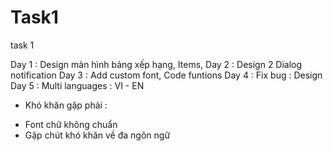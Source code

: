 # Task1
task 1

Day 1 : Design màn hình bảng xếp hạng, Items, 
Day 2 : Design 2 Dialog notification
Day 3 : Add custom font, Code funtions
Day 4 : Fix bug : Design
Day 5 : Multi languages : VI - EN

- Khó khăn gặp phải :
+ Font chữ không chuẩn
+ Gặp chút khó khăn về đa ngôn ngữ
